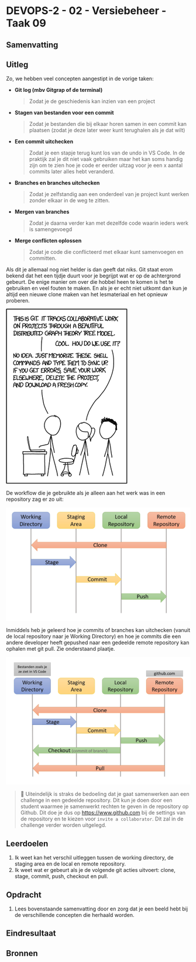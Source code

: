# DEVOPS-2 - 02 - Versiebeheer - Taak 09

## Samenvatting

## Uitleg

Zo, we hebben veel concepten aangestipt in de vorige taken:
* **Git log (mbv Gitgrap of de terminal)**
  > Zodat je de geschiedenis kan inzien van een project

* **Stagen van bestanden voor een commit**
  > Zodat je bestanden die bij elkaar horen samen in een commit kan plaatsen (zodat je deze later weer kunt terughalen als je dat wilt)

* **Een commit uitchecken**
  > Zodat je een stapje terug kunt los van de undo in VS Code. In de praktijk zal je dit niet vaak gebruiken maar het kan soms handig zijn om te zien hoe je code er eerder uitzag voor je een x aantal commits later alles hebt veranderd.

* **Branches en branches uitchecken**
  > Zodat je zelfstandig aan een onderdeel van je project kunt werken zonder elkaar in de weg te zitten. 

* **Mergen van branches**
  > Zodat je daarna verder kan met dezelfde code waarin ieders werk is samengevoegd

* **Merge conflicten oplossen**
  > Zodat je code die conflicteerd met elkaar kunt samenvoegen en committen.

Als dit je allemaal nog niet helder is dan geeft dat niks. Git staat erom bekend dat het een tijdje duurt voor je begrijpt wat er op de achtergrond gebeurt. De enige manier om over die hobbel heen te komen is het te gebruiken en veel fouten te maken. En als je er echt niet uitkomt dan kun je altijd een nieuwe clone maken van het lesmateriaal en het opnieuw proberen.

![Git is moeilijk!](img/xkcd-git.png)

De workflow die je gebruikte als je alleen aan het werk was in een repository zag er zo uit:

![](img/git-overview-single-developer.jpg)

Inmiddels heb je geleerd hoe je commits of branches kan uitchecken (vanuit de local repository naar je Working Directory) en hoe je commits die een andere developer heeft gepushed naar een gedeelde remote repository kan ophalen met git pull. Zie onderstaand plaatje.

![](img/git-overview-multiple-developer.jpg)

> :rocket: Uiteindelijk is straks de bedoeling dat je gaat samenwerken aan een challenge in een gedeelde repository. Dit kun je doen door een student waarmee je samenwerkt rechten te geven in de repository op Github. Dit doe je dus op https://www.github.com bij de settings van de repository en te kiezen voor `invite a collaborator`. Dit zal in de challenge verder worden uitgelegd.

## Leerdoelen

1. Ik weet kan het verschil uitleggen tussen de working directory, de staging area en de local en remote repository.
2. Ik weet wat er gebeurt als je de volgende git acties uitvoert: clone, stage, commit, push, checkout en pull.

## Opdracht

1. Lees bovenstaande samenvatting door en zorg dat je een beeld hebt bij de verschillende concepten die herhaald worden.

## Eindresultaat



## Bronnen
